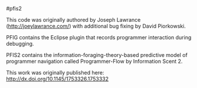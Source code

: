 #pfis2

This code was originally authored by Joseph Lawrance (http://joeylawrance.com/) with additional bug fixing by David Piorkowski. 

PFIG contains the Eclipse plugin that records programmer interaction during debugging.

PFIS2 contains the information-foraging-theory-based predictive model of programmer navigation called Programmer-Flow by Information Scent 2.

This work was originally published here: http://dx.doi.org/10.1145/1753326.1753332